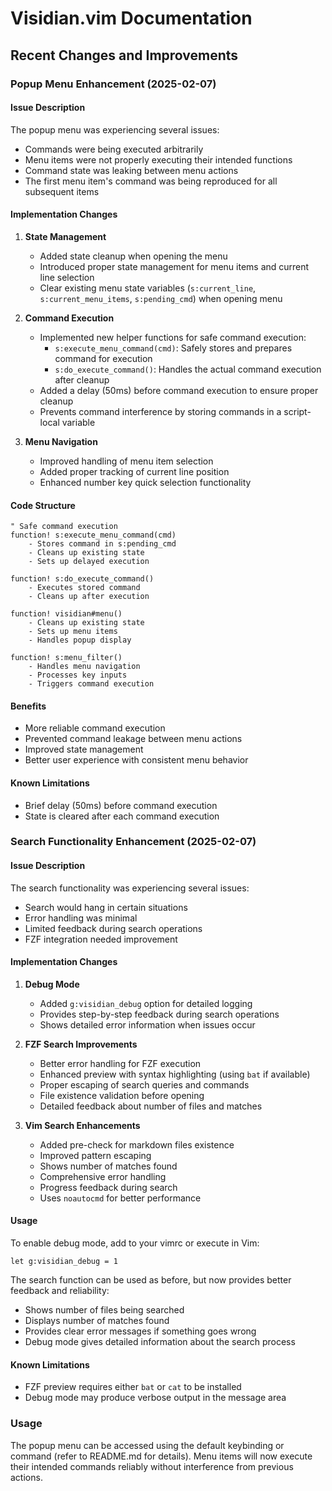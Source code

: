 # Visidian.vim Documentation

## Recent Changes and Improvements

### Popup Menu Enhancement (2025-02-07)

#### Issue Description
The popup menu was experiencing several issues:
- Commands were being executed arbitrarily
- Menu items were not properly executing their intended functions
- Command state was leaking between menu actions
- The first menu item's command was being reproduced for all subsequent items

#### Implementation Changes

1. **State Management**
   - Added state cleanup when opening the menu
   - Introduced proper state management for menu items and current line selection
   - Clear existing menu state variables (`s:current_line`, `s:current_menu_items`, `s:pending_cmd`) when opening menu

2. **Command Execution**
   - Implemented new helper functions for safe command execution:
     - `s:execute_menu_command(cmd)`: Safely stores and prepares command for execution
     - `s:do_execute_command()`: Handles the actual command execution after cleanup
   - Added a delay (50ms) before command execution to ensure proper cleanup
   - Prevents command interference by storing commands in a script-local variable

3. **Menu Navigation**
   - Improved handling of menu item selection
   - Added proper tracking of current line position
   - Enhanced number key quick selection functionality

#### Code Structure
```vim
" Safe command execution
function! s:execute_menu_command(cmd)
    - Stores command in s:pending_cmd
    - Cleans up existing state
    - Sets up delayed execution

function! s:do_execute_command()
    - Executes stored command
    - Cleans up after execution

function! visidian#menu()
    - Cleans up existing state
    - Sets up menu items
    - Handles popup display

function! s:menu_filter()
    - Handles menu navigation
    - Processes key inputs
    - Triggers command execution
```

#### Benefits
- More reliable command execution
- Prevented command leakage between menu actions
- Improved state management
- Better user experience with consistent menu behavior

#### Known Limitations
- Brief delay (50ms) before command execution
- State is cleared after each command execution

### Search Functionality Enhancement (2025-02-07)

#### Issue Description
The search functionality was experiencing several issues:
- Search would hang in certain situations
- Error handling was minimal
- Limited feedback during search operations
- FZF integration needed improvement

#### Implementation Changes

1. **Debug Mode**
   - Added `g:visidian_debug` option for detailed logging
   - Provides step-by-step feedback during search operations
   - Shows detailed error information when issues occur

2. **FZF Search Improvements**
   - Better error handling for FZF execution
   - Enhanced preview with syntax highlighting (using `bat` if available)
   - Proper escaping of search queries and commands
   - File existence validation before opening
   - Detailed feedback about number of files and matches

3. **Vim Search Enhancements**
   - Added pre-check for markdown files existence
   - Improved pattern escaping
   - Shows number of matches found
   - Comprehensive error handling
   - Progress feedback during search
   - Uses `noautocmd` for better performance

#### Usage
To enable debug mode, add to your vimrc or execute in Vim:
```vim
let g:visidian_debug = 1
```

The search function can be used as before, but now provides better feedback and reliability:
- Shows number of files being searched
- Displays number of matches found
- Provides clear error messages if something goes wrong
- Debug mode gives detailed information about the search process

#### Known Limitations
- FZF preview requires either `bat` or `cat` to be installed
- Debug mode may produce verbose output in the message area

### Usage
The popup menu can be accessed using the default keybinding or command (refer to README.md for details). Menu items will now execute their intended commands reliably without interference from previous actions.

